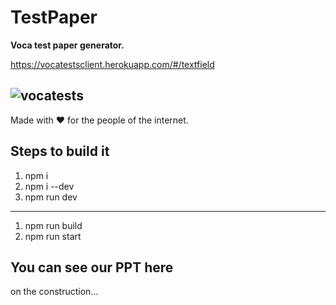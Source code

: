 # TestPaper

**Voca test paper generator.**

https://vocatestsclient.herokuapp.com/#/textfield

![vocatests](https://user-images.githubusercontent.com/25196026/51427148-5668d280-1c37-11e9-855c-79bc96af035f.gif)
---
Made with ❤️ for the people of the internet.
## Steps to build it
1. npm i
2. npm i --dev
3. npm run dev
---
1. npm run build
2. npm run start
## You can see our PPT here
on the construction...